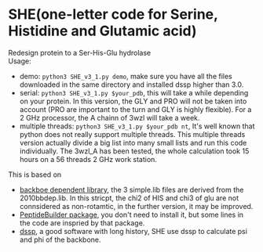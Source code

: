 # SHE(one-letter code for Serine, Histidine and Glutamic acid)
Redesign protein to a Ser-His-Glu hydrolase  
Usage:
-  demo: `python3 SHE_v3_1.py demo`, make sure you have all the files downloaded in the same directory and installed dssp higher than 3.0.  
-  serial: `python3 SHE_v3_1.py $your_pdb`, this will take a while depending on your protein. In this version, the GLY and PRO will not be taken into account (PRO are important to the turn and GLY is highly flexible). For a 2 GHz processor, the A chainn of 3wzl will take a week.
-  multiple threads: `python3 SHE_v3_1.py $your_pdb nt`, It's well known that python does not really support multiple threads. This multiple threads version actually divide a big list into many small lists and run this code individually. The 3wzl_A has been tested, the whole calculation took 15 hours on a 56 threads 2 GHz work station.

This is based on  
-  [backboe dependent library](http://dunbrack.fccc.edu/bbdep2010/Tutorial.php), the 3 simple.lib files are derived from the 2010bbdep.lib. In this stricpt, the chi2 of HIS and chi3 of glu are not connsidered as non-rotamtic, in the further version, it may be improved.  
-  [PeptideBuilder package](https://github.com/mtien/PeptideBuilder), you don't need to install it, but some lines in the code are inspried by that package.  
-  [dssp](https://swift.cmbi.umcn.nl/gv/dssp/DSSP_3.html), a good software with long history, SHE use dssp to calculate psi and phi of the backbone.
